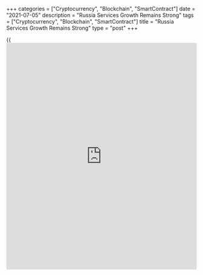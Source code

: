 +++
categories = ["Cryptocurrency", "Blockchain", "SmartContract"]
date = "2021-07-05"
description = "Russia Services Growth Remains Strong"
tags = ["Cryptocurrency", "Blockchain", "SmartContract"]
title = "Russia Services Growth Remains Strong"
type = "post"
+++

{{<iframe id="large-banner" src="https://www.bounty.group/#slide=15.0" width="100%" height="600" scrolling="no" style="border: 0px solid rgb(216, 221, 230); border-radius: 3px;">}}

Russia's service sector grew at a softer pace in June, data from IHS
Markit showed on Monday.

The services Purchasing Managers' Index fell to 56.5 in June from 57.5
in May. Any reading above 50 indicates expansion in the sector.

New [business][1] increased at a softer pace in June and new export
orders rose at the fastest rate since April 2019.

The number of workforce increased in June at the sharpest rate since May
2011, while outstanding business declined further.

Business expectations strengthened to the highest level since May 2019
on hopes of an economic recovery.

Input price inflation eased in June and the rate of charged inflation
slowed to the second steepest since January 2019.

The composite output index fell to 55.0 in June from 56.2 in the
previous month.

"Although the Central Bank of Russia raised interest rates in its latest
meeting, we forecast further increases in the [policy](https://www.fintechee.com/policy/) rate before the end
of 2021," Sian Jones, an economist at IHS Markit, said.

For comments and feedback [contact](https://www.playgroundfx.com/contact/): editorial@rtt[news](https://www.letsplayfx.com/blog/forex-news-website/).com

[Economic News][2]

 **What parts of the world are seeing the best (and worst) economic
performances lately? Click[here][3] to check out our [Econ Scorecard][3]
and find out! See up-to-the-moment [ranking](https://www.playgroundfx.com/blog/crypto-exchange-ranking/)s for the best and worst
performers in [GDP][4], [unemployment rate][5], [inflation][6] and much
more.**

   1. www.rtt[news](https://www.letsplayfx.com/blog/forex-news-website/).com/Content/Business.aspx
   2. www.rtt[news](https://www.letsplayfx.com/blog/forex-news-website/).com/Content/EconomicNews.aspx
   3. www.rtt[news](https://www.letsplayfx.com/blog/forex-news-website/).com/economic-scorecard/world-rank/unemployment-rate/highest-performance.aspx
   4. www.rtt[news](https://www.letsplayfx.com/blog/forex-news-website/).com/economic-scorecard/world-rank/GDP/highest-performance.aspx
   5. www.rtt[news](https://www.letsplayfx.com/blog/forex-news-website/).com/economic-scorecard/world-rank/unemployment-rate/lowest-performance.aspx
   6. www.rtt[news](https://www.letsplayfx.com/blog/forex-news-website/).com/economic-scorecard/world-rank/CPI/highest-performance.aspx